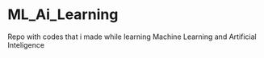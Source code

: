 # ML_Ai_Learning
Repo with codes that i made while learning Machine Learning and Artificial Inteligence
